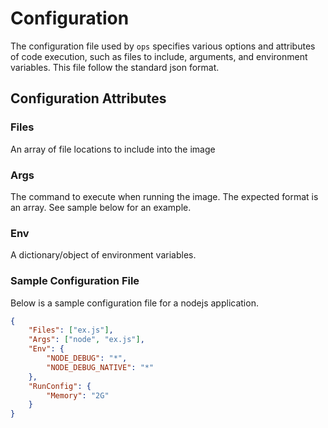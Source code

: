 Configuration
=============
The configuration file used by `ops` specifies various options and attributes
of code execution, such as files to include, arguments, and environment
variables. This file follow the standard json format.

## Configuration Attributes

### Files
An array of file locations to include into the image

### Args
The command to execute when running the image. The expected format is an
array. See sample below for an example.

### Env
A dictionary/object of environment variables.


### Sample Configuration File
Below is a sample configuration file for a nodejs application.

```json
{
	"Files": ["ex.js"],
	"Args": ["node", "ex.js"],
	"Env": {
		"NODE_DEBUG": "*",
		"NODE_DEBUG_NATIVE": "*"
	},
	"RunConfig": {
		"Memory": "2G"
	}
}
```
